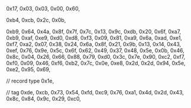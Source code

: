 0x17, 0x03, 0x03, 0x00, 0x60,

0xb4, 0xcb, 0x2c, 0x0b,

0xb9, 0x64, 0x4a, 0x8f, 0x7f, 0x7c, 0x13, 0x9c,
0xdb, 0x20, 0x6f, 0xa7, 0xb9, 0xaf, 0xe9, 0xd0, 0xd8, 0xf3,
0x09, 0x81, 0xa9, 0x6a, 0xad, 0xe1, 0xf7, 0xa2, 0x07, 0x38,
0x24, 0x6a, 0x8f, 0x21, 0x9b, 0x13, 0x14, 0x43, 0xef, 0x76,
0x9e, 0x5c, 0x6f, 0x62, 0x49, 0x37, 0x48, 0x5e, 0x0b, 0x46,
0x8c, 0x04, 0x26, 0x66, 0x88, 0x79, 0xd0, 0x3c, 0x7e, 0x90,
0xc2, 0xf7, 0xf0, 0x09, 0x46, 0xf6, 0xb2, 0x7c, 0x0e, 0xe8,
0x2d, 0x2d, 0x94, 0x5e, 0xe2, 0x95, 0x69,

// record type
0x1e,

// tag
0xde, 0xcb, 0x73, 0x54, 0xfd, 0xc9, 0x76, 0xa1, 0x4d, 0x2d,
0x43, 0x8c, 0x84, 0x9c, 0x29, 0xc0,